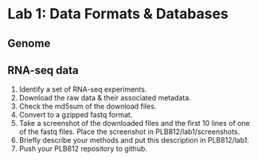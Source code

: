 # Lab 1: Data Formats & Databases 

## Genome 

## RNA-seq data 

1. Identify a set of RNA-seq experiments. 
2. Download the raw data & their associated metadata. 
3. Check the md5sum of the download files. 
4. Convert to a gzipped fastq format. 
5. Take a screenshot of the downloaded files and the first 10 lines of one of the fastq files. Place the screenshot in PLB812/lab1/screenshots.
6. Briefly describe your methods and put this description in PLB812/lab1. 
7. Push your PLB812 repository to github.